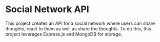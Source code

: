 # Social Network API

This project creates an API for a social network where users can share thoughts, react to them as well as share the thoughts. To do this, this project leverages Express.js and MongoDB for storage.
